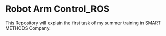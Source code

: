 # Robot Arm Control_ROS
This Repository will explain the first task of my summer training in SMART METHODS Company.   
